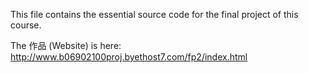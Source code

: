 This file contains the essential source code for the final project of this course.

The 作品 (Website) is here: http://www.b06902100proj.byethost7.com/fp2/index.html
